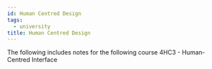 ```yaml
---
id: Human Centred Design
tags:
  - university
title: Human Centred Design
---
```

The following includes notes for the following course 4HC3 - Human-Centred Interface